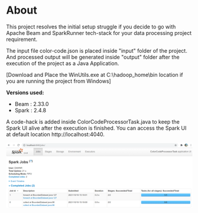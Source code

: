 # About
This project resolves the initial setup struggle if you decide to go with Apache Beam and SparkRunner tech-stack for your data processing project requirement.

The input file color-code.json is placed inside "input" folder of the project. And processed output will be generated inside "output" folder after the execution of the project as a Java Application.

[Download and Place the WinUtils.exe at C:\hadoop_home\bin location if you are running the project from Windows]

**Versions used:**
- Beam : 2.33.0
- Spark : 2.4.8

A code-hack is added inside ColorCodeProcessorTask.java to keep the Spark UI alive after the execution is finished. You can access the Spark UI at default location http://localhost:4040.

![Spark UI](https://github.com/ghrdawn/apachebeamdemo/blob/main/BeamDemo/img/sparkui.PNG?raw=true)
